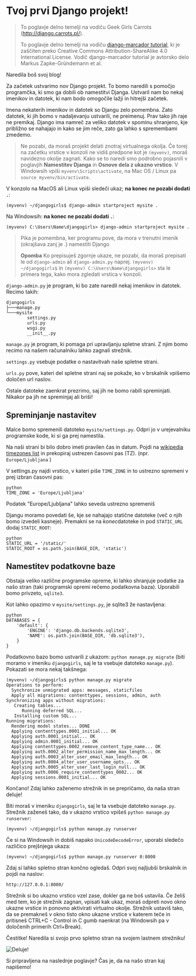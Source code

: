 # Tvoj prvi Django projekt!

> To poglavje delno temelji na vodiču Geek Girls Carrots (http://django.carrots.pl/).
> 
> To poglavje delno temelji na vodiču [django-marcador tutorial][1], ki je zaščiten preko Creative Commons Attribution-ShareAlike 4.0 International License. Vodič django-marcador tutorial je avtorsko delo Markus Zapke-Gründemann et al.

 [1]: http://django-marcador.keimlink.de/

Naredila boš svoj blog!

Za začetek ustvarimo nov Django projekt. To bomo naredili s pomočjo programčka, ki smo ga dobili ob namestitvi Djanga. Ustvaril nam bo nekaj imenikov in datotek, ki nam bodo omogočile lažji in hitrejši začetek.

Imena nekaterih imenikov in datotek so Djangu zelo pomembna. Zato datotek, ki jih bomo v nadaljevanju ustvarili, ne preimenuj. Prav tako jih raje ne premikaj. Django ima namreč za veliko datotek v spominu shranjeno, kje približno se nahajajo in kako se jim reče, zato ga lahko s spremembami zmedemo.

> Ne pozabi, da moraš projekt delati znotraj virtualnega okolja. Če torej na začetku vrstice v konzoli ne vidiš predpone kot je `(myvenv)`, moraš navidezno okolje zagnati. Kako se to naredi smo podrobno pojasnili v poglavjih **Namestitev Djanga** in **Osnove dela z ukazno vrstico**. V Windowsih vpiši `myvenv\Scripts\activate`, na Mac OS / Linux pa `source myvenv/bin/activate`.

V konzolo na MacOS ali Linux vpiši sledeči ukaz; **na konec ne pozabi dodati `.`**:

    (myvenv) ~/djangogirls$ django-admin startproject mysite .
    

Na Windowsih: **na konec ne pozabi dodati `.`**:

    (myvenv) C:\Users\Name\djangogirls> django-admin startproject mysite .
    

> Pika je pomembna, ker programu pove, da mora v trenutni imenik (okrajšava zanj je .) namestiti Django
> 
> **Opomba** Ko prepisuješ zgornje ukaze, ne pozabi, da moraš prepisati le od `django-admin` ali `django-admin.py` naprej. `(myvenv) ~/djangogirls$` in `(myvenv) C:\Users\Name\djangogirls>` sta le primera tega, kako mora zgledati vrstica v konzoli.

`django-admin.py` je program, ki bo zate naredil nekaj imenikov in datotek. Recimo takih:

    djangogirls
    ├───manage.py
    └───mysite
            settings.py
            urls.py
            wsgi.py
            __init__.py
    

`manage.py` je program, ki pomaga pri upravljanju spletne strani. Z njim bomo recimo na našem računalniku lahko zagnali strežnik.

`settings.py` vsebuje podatke o nastavitvah naše spletne strani.

`urls.py` pove, kateri del spletne strani naj se pokaže, ko v brskalnik vpišemo določen url naslov.

Ostale datoteke zaenkrat prezrimo, saj jih ne bomo rabili spreminjati. Nikakor pa jih ne spreminjaj ali briši!

## Spreminjanje nastavitev

Malce bomo spremenili datoteko `mysite/settings.py`. Odpri jo v urejevalniku programske kode, ki si ga prej namestila.

Na naši strani bi bilo dobro imeti pravilen čas in datum. Pojdi na [wikipedia timezones list][2] in prekopiraj ustrezen časovni pas (TZ). (npr. `Europe/Ljubljana` )

 [2]: http://en.wikipedia.org/wiki/List_of_tz_database_time_zones

V settings.py najdi vrstico, v kateri piše `TIME_ZONE` in to ustrezno spremeni v prej izbran časovni pas:

    python
    TIME_ZONE = 'Europe/Ljubljana'
    

Podatek "Europe/Ljubljana" lahko seveda ustrezno spremeniš

Djangu moramo povedati še, kje se nahajajo statične datoteke (več o njih bomo izvedeli kasneje). Premakni se na *konec*datoteke in pod `STATIC_URL` dodaj `STATIC_ROOT`:

    python
    STATIC_URL = '/static/'
    STATIC_ROOT = os.path.join(BASE_DIR, 'static')
    

## Namestitev podatkovne baze

Obstaja veliko različne programske opreme, ki lahko shranjuje podatke za našo stran (taki programski opremi rečemo podatkovna baza). Uporabili bomo privzeto, `sqlite3`.

Kot lahko opazimo v `mysite/settings.py`, je sqlite3 že nastavljena:

    python
    DATABASES = {
        'default': {
            'ENGINE': 'django.db.backends.sqlite3',
            'NAME': os.path.join(BASE_DIR, 'db.sqlite3'),
        }
    }
    

Podatkovno bazo bomo ustvarili z ukazom: `python manage.py migrate` (biti moramo v imeniku `djangogirls`, saj le ta vsebuje datoteko `manage.py`). Pokazati se mora nekaj takšnega:

    (myvenv) ~/djangogirls$ python manage.py migrate
    Operations to perform:
      Synchronize unmigrated apps: messages, staticfiles
      Apply all migrations: contenttypes, sessions, admin, auth
    Synchronizing apps without migrations:
       Creating tables...
          Running deferred SQL...
       Installing custom SQL...
    Running migrations:
      Rendering model states... DONE
      Applying contenttypes.0001_initial... OK
      Applying auth.0001_initial... OK
      Applying admin.0001_initial... OK
      Applying contenttypes.0002_remove_content_type_name... OK
      Applying auth.0002_alter_permission_name_max_length... OK
      Applying auth.0003_alter_user_email_max_length... OK
      Applying auth.0004_alter_user_username_opts... OK
      Applying auth.0005_alter_user_last_login_null... OK
      Applying auth.0006_require_contenttypes_0002... OK
      Applying sessions.0001_initial... OK
    

Končano! Zdaj lahko zaženemo strežnik in se prepričamo, da naša stran deluje!

Biti moraš v imeniku `djangogirls`, saj le ta vsebuje datoteko `manage.py`. Strežnik zaženeš tako, da v ukazno vrstico vpišeš `python manage.py runserver`:

    (myvenv) ~/djangogirls$ python manage.py runserver
    

Če si na Windowsih in dobiš napako `UnicodeDecodeError`, uporabi sledečo različico prejšnjega ukaza:

    (myvenv) ~/djangogirls$ python manage.py runserver 0:8000
    

Zdaj si lahko spletno stran končno ogledaš. Odpri svoj najljubši brskalnik in pojdi na naslov:

    http://127.0.0.1:8000/
    

Strežnik si bo ukazno vrstico vzel zase, dokler ga ne boš ustavila. Če želiš med tem, ko je strežnik zagnan, vpisati kak ukaz, moraš odpreti novo okno ukazne vrstice in ponovno aktivirati virtualno okolje. Strežnik ustaviš tako, da se premakneš v okno tisto okno ukazne vrstice v katerem teče in pritisneš CTRL+C - Control in C gumb naenkrat (na Windowsih pa v določenih primerih Ctrl+Break).

Čestitke! Naredila si svojo prvo spletno stran na svojem lastnem strežniku!

![Deluje!][3]

 [3]: images/it_worked2.png

Si pripravljena na naslednje poglavje? Čas je, da na našo stran kaj napišemo!